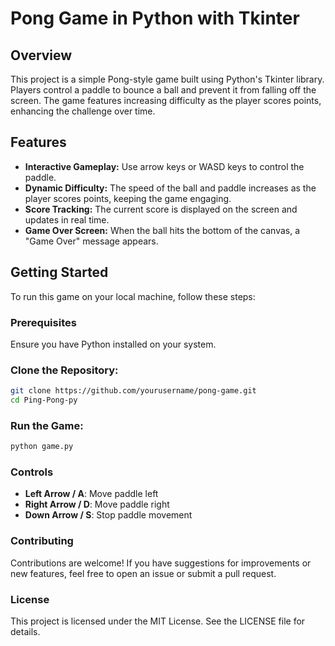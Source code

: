 # **Pong Game in Python with Tkinter**


## **Overview**
This project is a simple Pong-style game built using Python's Tkinter library. Players control a paddle to bounce a ball and prevent it from falling off the screen. The game features increasing difficulty as the player scores points, enhancing the challenge over time.


## **Features**
- **Interactive Gameplay:** Use arrow keys or WASD keys to control the paddle.
- **Dynamic Difficulty:** The speed of the ball and paddle increases as the player scores points, keeping the game engaging.
- **Score Tracking:** The current score is displayed on the screen and updates in real time.
- **Game Over Screen:** When the ball hits the bottom of the canvas, a "Game Over" message appears.


## **Getting Started**
To run this game on your local machine, follow these steps:


### **Prerequisites**
Ensure you have Python installed on your system.


### **Clone the Repository:**
```bash
git clone https://github.com/yourusername/pong-game.git
cd Ping-Pong-py
```


### **Run the Game:**
```bash
python game.py
```


### **Controls**
- **Left Arrow / A**: Move paddle left
- **Right Arrow / D**: Move paddle right
- **Down Arrow / S**: Stop paddle movement

  
### **Contributing**
Contributions are welcome! If you have suggestions for improvements or new features, feel free to open an issue or submit a pull request.

### **License**
This project is licensed under the MIT License. See the LICENSE file for details.
